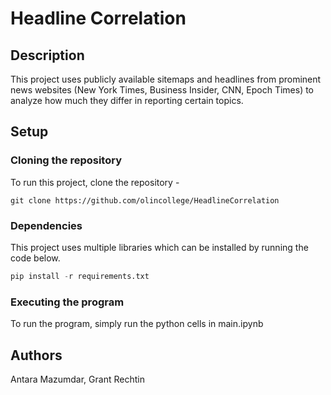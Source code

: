 # Headline Correlation
## Description

This project uses publicly available sitemaps and headlines from prominent news websites (New York Times, Business Insider, CNN, Epoch Times) to analyze how much they differ in reporting certain topics.

## Setup
### Cloning the repository
To run this project, clone the repository -
```
git clone https://github.com/olincollege/HeadlineCorrelation
```
### Dependencies
This project uses multiple libraries which can be installed by running the code below. 
``` python
pip install -r requirements.txt
```
### Executing the program

To run the program, simply run the python cells in main.ipynb

## Authors

Antara Mazumdar, Grant Rechtin
